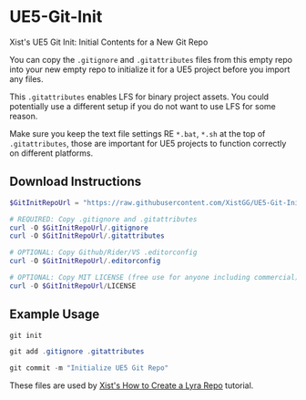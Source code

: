# UE5-Git-Init

Xist's UE5 Git Init: Initial Contents for a New Git Repo

You can copy the `.gitignore` and `.gitattributes` files from this empty repo
into your new empty repo to initialize it for a UE5 project before you import
any files.

This `.gitattributes` enables LFS for binary project assets.
You could potentially use a different setup if you do not want
to use LFS for some reason.

Make sure you keep the text file settings RE `*.bat`, `*.sh` at the top of `.gitattributes`,
those are important for UE5 projects to function correctly on different platforms.


## Download Instructions

```powershell
$GitInitRepoUrl = "https://raw.githubusercontent.com/XistGG/UE5-Git-Init/main"

# REQUIRED: Copy .gitignore and .gitattributes
curl -O $GitInitRepoUrl/.gitignore
curl -O $GitInitRepoUrl/.gitattributes

# OPTIONAL: Copy Github/Rider/VS .editorconfig
curl -O $GitInitRepoUrl/.editorconfig

# OPTIONAL: Copy MIT LICENSE (free use for anyone including commercial)
curl -O $GitInitRepoUrl/LICENSE
```


## Example Usage

```powershell
git init

git add .gitignore .gitattributes

git commit -m "Initialize UE5 Git Repo"
```


These files are used by
[Xist's How to Create a Lyra Repo](https://x157.github.io/UE5/LyraStarterGame/Tutorials/How-to-Create-a-Lyra-Repo)
tutorial.
